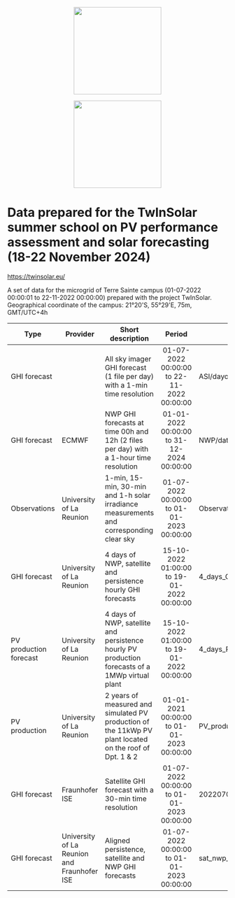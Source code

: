 <a href='https://twinsolar.eu/'><p align="center"><img src="https://twinsolar.eu/wp-content/uploads/2023/03/logo_twinsolar_seul.png" width="200"></p></a>
<p align="center"><img src="https://twinsolar.eu/wp-content/uploads/2023/03/EN_FundedbytheEU_RGB_POS.png" width="200"></p>

# Data prepared for the TwInSolar summer school on PV performance assessment and solar forecasting (18-22 November 2024)

<a href='https://twinsolar.eu/'>https://twinsolar.eu/</a>

A set of data for the  microgrid of Terre Sainte campus (01-07-2022 00:00:01 to 22-11-2022 00:00:00) prepared with the project TwInSolar. Geographical coordinate of the campus: 21°20'S, 55°29'E, 75m, GMT/UTC+4h

|Type|Provider|Short description|Period|File name|
|----|--------|-----------------|:----:|---------|
|GHI forecast| |All sky imager GHI forecast (1 file per day) with a 1-min time resolution|01-07-2022 00:00:00 to 22-11-2022 00:00:00|ASI/dayofyear_ASI_irradiance_forecasts.nc|
|GHI forecast|ECMWF|NWP GHI forecasts at time 00h and 12h (2 files per day) with a 1-hour time resolution|01-01-2022 00:00:00 to 31-12-2024 00:00:00|NWP/date_time_nwp.nc|
|Observations|University of La Reunion|1-min, 15-min, 30-min and 1-h solar irradiance measurements and corresponding clear sky|01-07-2022 00:00:00 to 01-01-2023 00:00:00|Observations/IRRAD_timestep.txt|
|GHI forecast|University of La Reunion|4 days of NWP, satellite and persistence hourly GHI forecasts|15-10-2022 01:00:00 to 19-01-2022 00:00:00|4_days_GHI_forecasts.csv|
|PV production forecast|University of La Reunion|4 days of NWP, satellite and persistence hourly PV production forecasts of a 1MWp virtual plant |15-10-2022 01:00:00 to 19-01-2022 00:00:00|4_days_PV_prod_virtual_plant_1MW.csv|
|PV production|University of La Reunion|2 years of measured and simulated PV production of the 11kWp PV plant located on the roof of Dpt. 1 & 2|01-01-2021 00:00:00 to 01-01-2023 00:00:00|PV_production_Dept_1-2_10min.csv|
|GHI forecast|Fraunhofer ISE|Satellite GHI forecast with a 30-min time resolution|01-07-2022 00:00:00 to 01-01-2023 00:00:00|20220701_20230101_sat_irrad_forecasts.nc|
|GHI forecast|University of La Reunion and Fraunhofer ISE|Aligned persistence, satellite and NWP GHI forecasts|01-07-2022 00:00:00 to 01-01-2023 00:00:00|sat_nwp_pers_aligned.nc|

